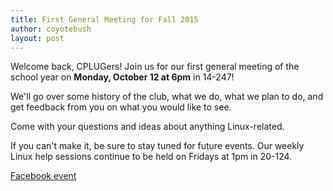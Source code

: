 ```yaml
---
title: First General Meeting for Fall 2015
author: coyotebush
layout: post
---
```


Welcome back, CPLUGers! Join us for our first general meeting of the school year on **Monday, October 12 at 6pm** in 14-247!

We'll go over some history of the club, what we do, what we plan to do, and get feedback from you on what you would like to see.

Come with your questions and ideas about anything Linux-related.

If you can't make it, be sure to stay tuned for future events. Our weekly Linux help sessions continue to be held on Fridays at 1pm in 20-124.

[Facebook event][1]

 [1]: https://www.facebook.com/events/574970952641639/
